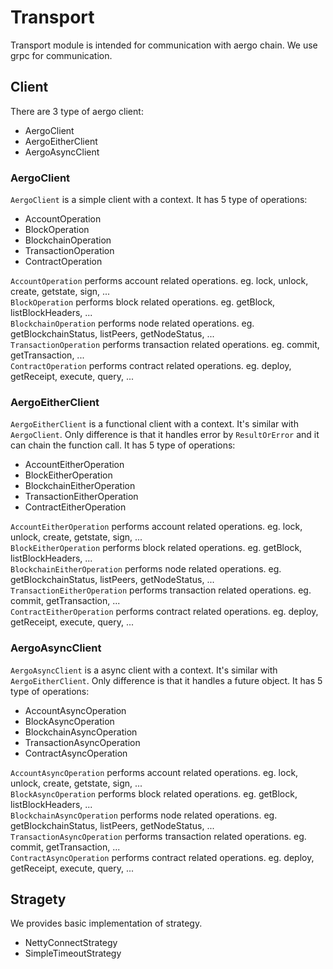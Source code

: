 # Transport

Transport module is intended for communication with aergo chain. We use grpc for communication.

## Client

There are 3 type of aergo client:
* AergoClient
* AergoEitherClient
* AergoAsyncClient

### AergoClient

`AergoClient` is a simple client with a context. It has 5 type of operations:
* AccountOperation
* BlockOperation
* BlockchainOperation
* TransactionOperation
* ContractOperation

`AccountOperation` performs account related operations. eg. lock, unlock, create, getstate, sign, ...  
`BlockOperation` performs block related operations. eg. getBlock, listBlockHeaders, ...  
`BlockchainOperation` performs node related operations. eg. getBlockchainStatus, listPeers, getNodeStatus, ...  
`TransactionOperation` performs transaction related operations. eg. commit, getTransaction, ...  
`ContractOperation` performs contract related operations. eg. deploy, getReceipt, execute, query, ...


### AergoEitherClient

`AergoEitherClient` is a functional client with a context. It's similar with `AergoClient`. Only difference is that it handles error by `ResultOrError` and it can chain the function call. It has 5 type of operations:
* AccountEitherOperation
* BlockEitherOperation
* BlockchainEitherOperation
* TransactionEitherOperation
* ContractEitherOperation

`AccountEitherOperation` performs account related operations. eg. lock, unlock, create, getstate, sign, ...  
`BlockEitherOperation` performs block related operations. eg. getBlock, listBlockHeaders, ...  
`BlockchainEitherOperation` performs node related operations. eg. getBlockchainStatus, listPeers, getNodeStatus, ...  
`TransactionEitherOperation` performs transaction related operations. eg. commit, getTransaction, ...  
`ContractEitherOperation` performs contract related operations. eg. deploy, getReceipt, execute, query, ...


### AergoAsyncClient

`AergoAsyncClient` is a async client with a context. It's similar with `AergoEitherClient`. Only difference is that it handles a future object. It has 5 type of operations:
* AccountAsyncOperation
* BlockAsyncOperation
* BlockchainAsyncOperation
* TransactionAsyncOperation
* ContractAsyncOperation

`AccountAsyncOperation` performs account related operations. eg. lock, unlock, create, getstate, sign, ...  
`BlockAsyncOperation` performs block related operations. eg. getBlock, listBlockHeaders, ...  
`BlockchainAsyncOperation` performs node related operations. eg. getBlockchainStatus, listPeers, getNodeStatus, ...  
`TransactionAsyncOperation` performs transaction related operations. eg. commit, getTransaction, ...  
`ContractAsyncOperation` performs contract related operations. eg. deploy, getReceipt, execute, query, ...


## Stragety

We provides basic implementation of strategy.
* NettyConnectStrategy
* SimpleTimeoutStrategy
